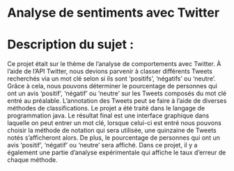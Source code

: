 # Analyse de sentiments avec Twitter

# Description du sujet :

Ce projet était sur le thème de l’analyse de comportements avec Twitter. À l’aide de
l’API Twitter, nous devions parvenir à classer différents Tweets recherchés via un mot clé
selon si ils sont ‘positifs’, ‘négatifs’ ou ‘neutre’. Grâce à cela, nous pouvons déterminer le
pourcentage de personnes qui ont un avis ‘positif’, ‘négatif’ ou ‘neutre’ sur les Tweets
composés du mot clé entré au préalable. L’annotation des Tweets peut se faire à l’aide de
diverses méthodes de classifications. Le projet a été traité dans le langage de programmation java. Le résultat final est une interface graphique dans laquelle
on peut entrer un mot clé, lorsque celui-ci est entré nous pouvons choisir la méthode de
notation qui sera utilisée, une quinzaine de Tweets notés s’afficheront alors. De plus, le
pourcentage de personnes qui ont un avis ‘positif’, ‘négatif’ ou ‘neutre’ sera affiché. Dans
ce projet, il y a également une partie d’analyse expérimentale qui affiche le taux d’erreur de
chaque méthode.
